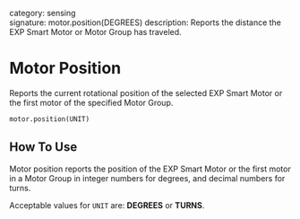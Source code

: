category: sensing  
signature: motor.position(DEGREES)
description:  Reports the distance the EXP Smart Motor or Motor Group has traveled.

# Motor Position

Reports the current rotational position of the selected EXP Smart Motor or the first motor of the specified Motor Group.

```python
motor.position(UNIT)
```

## How To Use

Motor position reports the position of the EXP Smart Motor or the first motor in a Motor Group in integer numbers for degrees, and decimal numbers for turns.

Acceptable values for `UNIT` are: **DEGREES** or **TURNS**.

<advanced>
</advanced>
